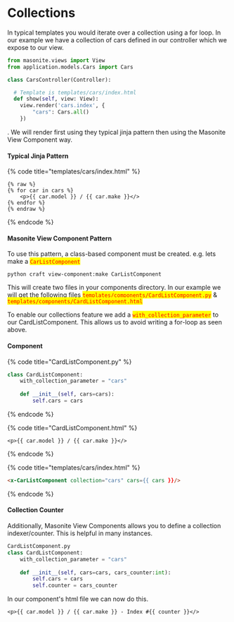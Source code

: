 # Collections

In typical templates you would iterate over a collection using a for loop. In our example we have a collection of cars defined in our controller which we expose to our view.&#x20;

```python
from masonite.views import View
from application.models.Cars import Cars

class CarsController(Controller):

  # Template is templates/cars/index.html
  def show(self, view: View):
    view.render('cars.index', {
    	"cars": Cars.all()
    })
```

. We will render first using they typical jinja pattern then using the Masonite View Component way.&#x20;

#### Typical Jinja Pattern

{% code title="templates/cars/index.html" %}
```django
{% raw %}
{% for car in cars %}
    <p>{{ car.model }} / {{ car.make }}</>
{% endfor %}
{% endraw %}
```
{% endcode %}

#### Masonite View Component Pattern

To use this pattern, a class-based component must be created. e.g. lets make a <mark style="color:red;">`CarListComponent`</mark>&#x20;

```
python craft view-component:make CarListComponent
```

This will create two files in your components directory. In our example we will get the following files  <mark style="color:red;">`templates/components/CardListComponent.py`</mark> & <mark style="color:red;">`templates/components/CardListComponent.html`</mark>

To enable our collections feature we add a <mark style="color:red;">`with_collection_parameter`</mark> to our CardListComponent. This allows us to avoid writing a for-loop as seen above.&#x20;

#### Component

{% code title="CardListComponent.py" %}
```python
class CardListComponent:
    with_collection_parameter = "cars"
    
    def __init__(self, cars=cars):
        self.cars = cars
```
{% endcode %}

{% code title="CardListComponent.html" %}
```django
<p>{{ car.model }} / {{ car.make }}</>
```
{% endcode %}

{% code title="templates/cars/index.html" %}
```html
<x-CarListComponent collection="cars" cars={{ cars }}/>
```
{% endcode %}

#### Collection Counter

Additionally, Masonite View Components allows you to define a collection indexer/counter. This is helpful in many instances.&#x20;

```python
CardListComponent.py
class CardListComponent:
    with_collection_parameter = "cars"
    
    def __init__(self, cars=cars, cars_counter:int):
        self.cars = cars
        self.counter = cars_counter
```

In our component's html file we can now do this. &#x20;

```django
<p>{{ car.model }} / {{ car.make }} - Index #{{ counter }}</>
```
